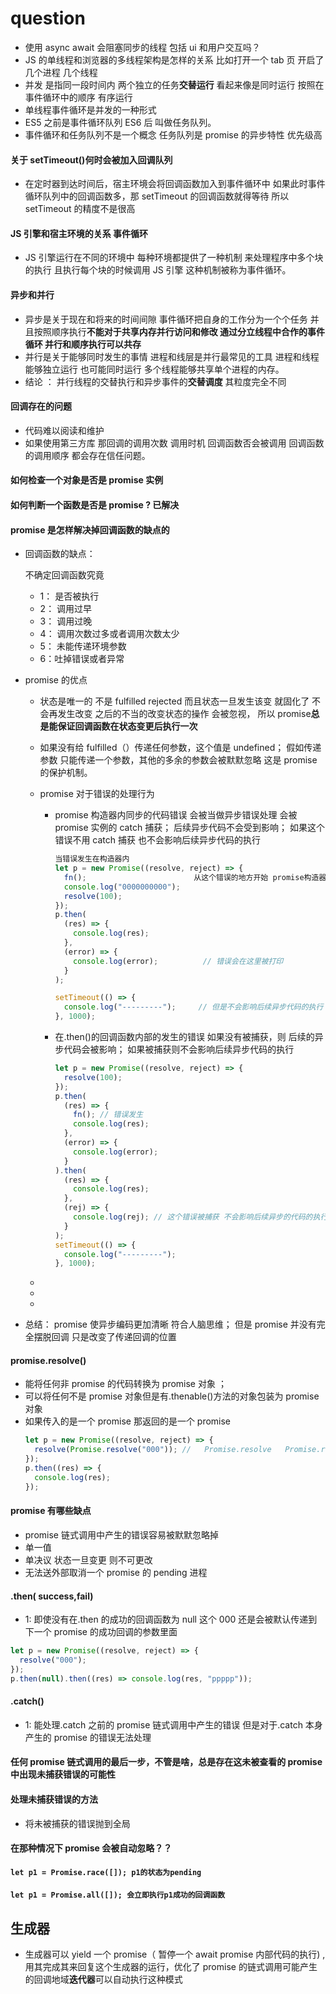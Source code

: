 # question

- 使用 async await 会阻塞同步的线程 包括 ui 和用户交互吗？
- JS 的单线程和浏览器的多线程架构是怎样的关系 比如打开一个 tab 页 开启了几个进程 几个线程
- 并发 是指同一段时间内 两个独立的任务**交替运行** 看起来像是同时运行 按照在事件循环中的顺序 有序运行
- 单线程事件循环是并发的一种形式
- ES5 之前是事件循环队列 ES6 后 叫做任务队列。
- 事件循环和任务队列不是一个概念 任务队列是 promise 的异步特性 优先级高

#### 关于 setTimeout()何时会被加入回调队列

- 在定时器到达时间后，宿主环境会将回调函数加入到事件循环中 如果此时事件循环队列中的回调函数多，那 setTimeout 的回调函数就得等待 所以 setTimeout 的精度不是很高

#### JS 引擎和宿主环境的关系 事件循环

- JS 引擎运行在不同的环境中 每种环境都提供了一种机制 来处理程序中多个块的执行 且执行每个块的时候调用 JS 引擎 这种机制被称为事件循环。

#### 异步和并行

- 异步是关于现在和将来的时间间隙 事件循环把自身的工作分为一个个任务 并且按照顺序执行**不能对于共享内存并行访问和修改 通过分立线程中合作的事件循环 并行和顺序执行可以共存**
- 并行是关于能够同时发生的事情 进程和线层是并行最常见的工具 进程和线程能够独立运行 也可能同时运行 多个线程能够共享单个进程的内存。
- 结论 ： 并行线程的交替执行和异步事件的**交替调度** 其粒度完全不同

#### 回调存在的问题

- 代码难以阅读和维护
- 如果使用第三方库 那回调的调用次数 调用时机 回调函数否会被调用 回调函数的调用顺序 都会存在信任问题。

#### 如何检查一个对象是否是 promise 实例

#### 如何判断一个函数是否是 promise ? 已解决

#### promise 是怎样解决掉回调函数的缺点的

- 回调函数的缺点：

  不确定回调函数究竟

  - 1： 是否被执行
  - 2： 调用过早
  - 3： 调用过晚
  - 4： 调用次数过多或者调用次数太少
  - 5： 未能传递环境参数
  - 6：吐掉错误或者异常

- promise 的优点

  - 状态是唯一的 不是 fulfilled rejected 而且状态一旦发生该变 就固化了 不会再发生改变 之后的不当的改变状态的操作 会被忽视， 所以 promise**总是能保证回调函数在状态变更后执行一次**
  - 如果没有给 fulfilled（）传递任何参数，这个值是 undefined； 假如传递参数 只能传递一个参数，其他的多余的参数会被默默忽略 这是 promise 的保护机制。
  - promise 对于错误的处理行为

    - promise 构造器内同步的代码错误 会被当做异步错误处理 会被 promise 实例的 catch 捕获； 后续异步代码不会受到影响； 如果这个错误不用 catch 捕获 也不会影响后续异步代码的执行

      ```javascript
      当错误发生在构造器内
      let p = new Promise((resolve, reject) => {
        fn();                        从这个错误的地方开始 promise构造器内部的以下代码不会执行
        console.log("0000000000");
        resolve(100);
      });
      p.then(
        (res) => {
          console.log(res);
        },
        (error) => {
          console.log(error);          // 错误会在这里被打印
        }
      );

      setTimeout(() => {
        console.log("---------");     // 但是不会影响后续异步代码的执行
      }, 1000);

      ```

    - 在.then()的回调函数内部的发生的错误 如果没有被捕获，则 后续的异步代码会被影响； 如果被捕获则不会影响后续异步代码的执行

      ```javascript
      let p = new Promise((resolve, reject) => {
        resolve(100);
      });
      p.then(
        (res) => {
          fn(); // 错误发生
          console.log(res);
        },
        (error) => {
          console.log(error);
        }
      ).then(
        (res) => {
          console.log(res);
        },
        (rej) => {
          console.log(rej); // 这个错误被捕获 不会影响后续异步的代码的执行
        }
      );
      setTimeout(() => {
        console.log("---------");
      }, 1000);
      ```

  -
  -
  -

- 总结： promise 使异步编码更加清晰 符合人脑思维； 但是 promise 并没有完全摆脱回调 只是改变了传递回调的位置

#### promise.resolve()

- 能将任何非 promise 的代码转换为 promise 对象 ；
- 可以将任何不是 promise 对象但是有.thenable()方法的对象包装为 promise 对象
- 如果传入的是一个 promise 那返回的是一个 promise
  ```javascript
  let p = new Promise((resolve, reject) => {
    resolve(Promise.resolve("000")); //   Promise.resolve   Promise.reject 分别调用.then()不同的回调；
  });
  p.then((res) => {
    console.log(res);
  });
  ```

#### promise 有哪些缺点

- promise 链式调用中产生的错误容易被默默忽略掉
- 单一值
- 单决议 状态一旦变更 则不可更改
- 无法送外部取消一个 promise 的 pending 进程

#### .then( success,fail)

- 1: 即使没有在.then 的成功的回调函数为 null 这个 000 还是会被默认传递到下一个 promise 的成功回调的参数里面

```javascript
let p = new Promise((resolve, reject) => {
  resolve("000");
});
p.then(null).then((res) => console.log(res, "ppppp"));
```

#### .catch()

- 1: 能处理.catch 之前的 promise 链式调用中产生的错误 但是对于.catch 本身产生的 promise 的错误无法处理

#### 任何 promise 链式调用的最后一步，不管是啥，总是存在这未被查看的 promise 中出现未捕获错误的可能性

#### 处理未捕获错误的方法

- 将未被捕获的错误抛到全局

#### 在那种情况下 promise 会被自动忽略？？

#### `let p1 = Promise.race([]); p1的状态为pending`

#### `let p1 = Promise.all([]); 会立即执行p1成功的回调函数`

## 生成器

- 生成器可以 yield 一个 promise（ 暂停一个 await promise 内部代码的执行) ,用其完成其来回复这个生成器的运行，优化了 promise 的链式调用可能产生的回调地域**迭代器**可以自动执行这种模式
